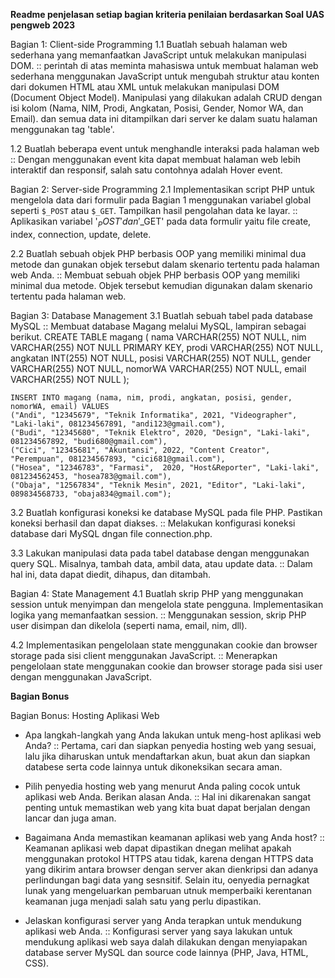**Readme penjelasan setiap bagian kriteria penilaian berdasarkan Soal UAS pengweb 2023**

Bagian 1: Client-side Programming 
1.1 Buatlah sebuah halaman web sederhana yang memanfaatkan JavaScript untuk melakukan manipulasi DOM.
:: perintah di atas meminta mahasiswa  untuk membuat halaman web sederhana menggunakan JavaScript untuk mengubah struktur atau konten dari dokumen HTML atau XML untuk melakukan manipulasi DOM (Document Object Model). Manipulasi yang dilakukan adalah CRUD dengan isi kolom (Nama, NIM, Prodi, Angkatan, Posisi, Gender, Nomor WA, dan Email). dan semua data ini ditampilkan dari server ke dalam suatu halaman menggunakan tag 'table'.


1.2 Buatlah beberapa event untuk menghandle interaksi pada halaman web
:: Dengan menggunakan event kita dapat membuat halaman web lebih interaktif dan responsif, salah satu contohnya adalah Hover event.

Bagian 2: Server-side Programming 
2.1 Implementasikan script PHP untuk mengelola data dari formulir pada Bagian 1 menggunakan variabel global seperti `$_POST` atau `$_GET`. Tampilkan hasil pengolahan data ke layar.
:: Aplikasikan variabel '$_POST' dan '$_GET' pada data formulir yaitu file create, index, connection, update, delete.

2.2 Buatlah sebuah objek PHP berbasis OOP yang memiliki minimal dua metode dan gunakan objek tersebut dalam skenario tertentu pada halaman web Anda.
:: Membuat sebuah objek PHP berbasis OOP yang memiliki minimal dua metode. Objek tersebut kemudian digunakan dalam skenario tertentu pada halaman web.

Bagian 3: Database Management
3.1 Buatlah sebuah tabel pada database MySQL
:: Membuat database Magang melalui MySQL, lampiran sebagai berikut.
    CREATE TABLE magang (
        nama VARCHAR(255) NOT NULL,
        nim VARCHAR(255) NOT NULL PRIMARY KEY,
        prodi VARCHAR(255) NOT NULL,
        angkatan INT(255) NOT NULL,
        posisi VARCHAR(255) NOT NULL,
        gender VARCHAR(255) NOT NULL,
        nomorWA VARCHAR(255) NOT NULL,
        email VARCHAR(255) NOT NULL
    );


    INSERT INTO magang (nama, nim, prodi, angkatan, posisi, gender, nomorWA, email) VALUES
    ("Andi", "12345679", "Teknik Informatika", 2021, "Videographer", "Laki-laki", 081234567891, "andi123@gmail.com"),
    ("Budi", "12345680", "Teknik Elektro", 2020, "Design", "Laki-laki", 081234567892, "budi680@gmail.com"),
    ("Cici", "12345681", "Akuntansi", 2022, "Content Creator", "Perempuan", 081234567893, "cici681@gmail.com"),
    ("Hosea", "12346783", "Farmasi",  2020, "Host&Reporter", "Laki-laki", 081234562453, "hosea783@gmail.com"),
    ("Obaja", "12567834", "Teknik Mesin", 2021, "Editor", "Laki-laki", 089834568733, "obaja834@gmail.com");



3.2 Buatlah konfigurasi koneksi ke database MySQL pada file PHP. Pastikan koneksi berhasil dan dapat diakses.
:: Melakukan konfigurasi koneksi database dari MySQL dngan file connection.php.

3.3 Lakukan manipulasi data pada tabel database dengan menggunakan query SQL. Misalnya, tambah data, ambil data, atau update data.
:: Dalam hal ini, data dapat diedit, dihapus, dan ditambah.

Bagian 4: State Management
4.1 Buatlah skrip PHP yang menggunakan session untuk menyimpan dan mengelola state pengguna. Implementasikan logika yang memanfaatkan session.
:: Menggunakan session, skrip PHP user disimpan dan dikelola (seperti nama, email, nim, dll).

4.2 Implementasikan pengelolaan state menggunakan cookie dan browser storage pada sisi client menggunakan JavaScript.
:: Menerapkan pengelolaan state menggunakan cookie dan browser storage pada sisi user dengan menggunakan JavaScript.

**Bagian Bonus**

Bagian Bonus: Hosting Aplikasi Web 

- Apa langkah-langkah yang Anda lakukan untuk meng-host aplikasi web Anda?
:: Pertama, cari dan siapkan penyedia hosting web yang sesuai, lalu jika diharuskan untuk mendaftarkan akun, buat akun dan siapkan databese serta code lainnya untuk dikoneksikan secara aman.

- Pilih penyedia hosting web yang menurut Anda paling cocok untuk aplikasi web Anda. Berikan alasan Anda.
:: Hal ini dikarenakan sangat penting untuk memastikan web yang kita buat dapat berjalan dengan lancar dan juga aman. 

- Bagaimana Anda memastikan keamanan aplikasi web yang Anda host?
:: Keamanan aplikasi web dapat dipastikan dnegan melihat apakah menggunakan protokol HTTPS atau tidak, karena dengan HTTPS data yang dikirim antara browser dengan server akan dienkripsi dan adanya perlindungan bagi data yang sesnsitif. Selain itu, oenyedia pernagkat lunak yang mengeluarkan pembaruan utnuk memperbaiki kerentanan keamanan juga menjadi salah satu yang perlu dipastikan.

- Jelaskan konfigurasi server yang Anda terapkan untuk mendukung aplikasi web Anda.
:: Konfigurasi server yang saya lakukan untuk mendukung aplikasi web saya dalah dilakukan dengan menyiapakan database server  MySQL dan source code lainnya (PHP, Java, HTML, CSS). 
